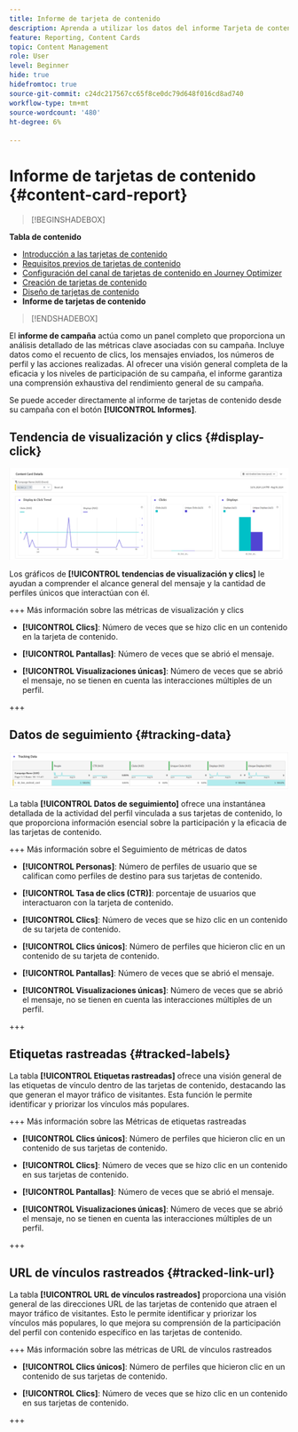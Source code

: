```yaml
---
title: Informe de tarjeta de contenido
description: Aprenda a utilizar los datos del informe Tarjeta de contenido
feature: Reporting, Content Cards
topic: Content Management
role: User
level: Beginner
hide: true
hidefromtoc: true
source-git-commit: c24dc217567cc65f8ce0dc79d648f016cd8ad740
workflow-type: tm+mt
source-wordcount: '480'
ht-degree: 6%

---
```


# Informe de tarjetas de contenido {#content-card-report}

>[!BEGINSHADEBOX]

**Tabla de contenido**

* [Introducción a las tarjetas de contenido](get-started-content-card.md)
* [Requisitos previos de tarjetas de contenido](content-card-configuration-prereq.md)
* [Configuración del canal de tarjetas de contenido en Journey Optimizer](content-card-configuration.md)
* [Creación de tarjetas de contenido](create-content-card.md)
* [Diseño de tarjetas de contenido](design-content-card.md)
* **Informe de tarjetas de contenido**

>[!ENDSHADEBOX]

El **informe de campaña** actúa como un panel completo que proporciona un análisis detallado de las métricas clave asociadas con su campaña. Incluye datos como el recuento de clics, los mensajes enviados, los números de perfil y las acciones realizadas. Al ofrecer una visión general completa de la eficacia y los niveles de participación de su campaña, el informe garantiza una comprensión exhaustiva del rendimiento general de su campaña.

Se puede acceder directamente al informe de tarjetas de contenido desde su campaña con el botón **[!UICONTROL Informes]**.

## Tendencia de visualización y clics {#display-click}

![](assets/content-card-report-1.png)

Los gráficos de **[!UICONTROL tendencias de visualización y clics]** le ayudan a comprender el alcance general del mensaje y la cantidad de perfiles únicos que interactúan con él.

+++ Más información sobre las métricas de visualización y clics

* **[!UICONTROL Clics]**: Número de veces que se hizo clic en un contenido en la tarjeta de contenido.

* **[!UICONTROL Pantallas]**: Número de veces que se abrió el mensaje.

* **[!UICONTROL Visualizaciones únicas]**: Número de veces que se abrió el mensaje, no se tienen en cuenta las interacciones múltiples de un perfil.

+++

## Datos de seguimiento {#tracking-data}

![](assets/content-card-report-2.png)

La tabla **[!UICONTROL Datos de seguimiento]** ofrece una instantánea detallada de la actividad del perfil vinculada a sus tarjetas de contenido, lo que proporciona información esencial sobre la participación y la eficacia de las tarjetas de contenido.

+++ Más información sobre el Seguimiento de métricas de datos

* **[!UICONTROL Personas]**: Número de perfiles de usuario que se califican como perfiles de destino para sus tarjetas de contenido.

* **[!UICONTROL Tasa de clics (CTR)]**: porcentaje de usuarios que interactuaron con la tarjeta de contenido.

* **[!UICONTROL Clics]**: Número de veces que se hizo clic en un contenido de su tarjeta de contenido.

* **[!UICONTROL Clics únicos]**: Número de perfiles que hicieron clic en un contenido de su tarjeta de contenido.

* **[!UICONTROL Pantallas]**: Número de veces que se abrió el mensaje.

* **[!UICONTROL Visualizaciones únicas]**: Número de veces que se abrió el mensaje, no se tienen en cuenta las interacciones múltiples de un perfil.

+++

## Etiquetas rastreadas {#tracked-labels}

La tabla **[!UICONTROL Etiquetas rastreadas]** ofrece una visión general de las etiquetas de vínculo dentro de las tarjetas de contenido, destacando las que generan el mayor tráfico de visitantes. Esta función le permite identificar y priorizar los vínculos más populares.

+++ Más información sobre las Métricas de etiquetas rastreadas

* **[!UICONTROL Clics únicos]**: Número de perfiles que hicieron clic en un contenido de sus tarjetas de contenido.

* **[!UICONTROL Clics]**: Número de veces que se hizo clic en un contenido en sus tarjetas de contenido.

* **[!UICONTROL Pantallas]**: Número de veces que se abrió el mensaje.

* **[!UICONTROL Visualizaciones únicas]**: Número de veces que se abrió el mensaje, no se tienen en cuenta las interacciones múltiples de un perfil.

+++

## URL de vínculos rastreados {#tracked-link-url}

La tabla **[!UICONTROL URL de vínculos rastreados]** proporciona una visión general de las direcciones URL de las tarjetas de contenido que atraen el mayor tráfico de visitantes. Esto le permite identificar y priorizar los vínculos más populares, lo que mejora su comprensión de la participación del perfil con contenido específico en las tarjetas de contenido.

+++ Más información sobre las métricas de URL de vínculos rastreados

* **[!UICONTROL Clics únicos]**: Número de perfiles que hicieron clic en un contenido de sus tarjetas de contenido.

* **[!UICONTROL Clics]**: Número de veces que se hizo clic en un contenido en sus tarjetas de contenido.

+++
